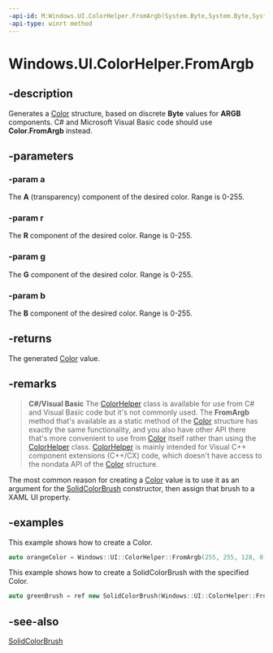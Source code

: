 ```yaml
---
-api-id: M:Windows.UI.ColorHelper.FromArgb(System.Byte,System.Byte,System.Byte,System.Byte)
-api-type: winrt method
---
```


<!-- Method syntax
public Windows.UI.Color FromArgb(System.Byte a, System.Byte r, System.Byte g, System.Byte b)
-->

# Windows.UI.ColorHelper.FromArgb

## -description
Generates a [Color](color.md) structure, based on discrete **Byte** values for **ARGB** components. C# and Microsoft Visual Basic code should use **Color.FromArgb** instead.

## -parameters
### -param a
The **A** (transparency) component of the desired color. Range is 0-255.

### -param r
The **R** component of the desired color. Range is 0-255.

### -param g
The **G** component of the desired color. Range is 0-255.

### -param b
The **B** component of the desired color. Range is 0-255.

## -returns
The generated [Color](color.md) value.

## -remarks
> **C#/Visual Basic**
> The [ColorHelper](colorhelper.md) class is available for use from C# and Visual Basic code but it's not commonly used. The **FromArgb** method that's available as a static method of the [Color](color.md) structure has exactly the same functionality, and you also have other API there that's more convenient to use from [Color](color.md) itself rather than using the [ColorHelper](colorhelper.md) class. [ColorHelper](colorhelper.md) is mainly intended for Visual C++ component extensions (C++/CX) code, which doesn't have access to the nondata API of the [Color](color.md) structure.

The most common reason for creating a [Color](color.md) value is to use it as an argument for the [SolidColorBrush](../windows.ui.xaml.media/solidcolorbrush_solidcolorbrush_2106742027.md) constructor, then assign that brush to a XAML UI property.

## -examples

This example shows how to create a Color.

```cpp
auto orangeColor = Windows::UI::ColorHelper::FromArgb(255, 255, 128, 0);
```

This example shows how to create a SolidColorBrush with the specified Color.

```cpp
auto greenBrush = ref new SolidColorBrush(Windows::UI::ColorHelper::FromArgb(255, 90, 200, 90));
```

## -see-also
[SolidColorBrush](../windows.ui.xaml.media/solidcolorbrush.md)